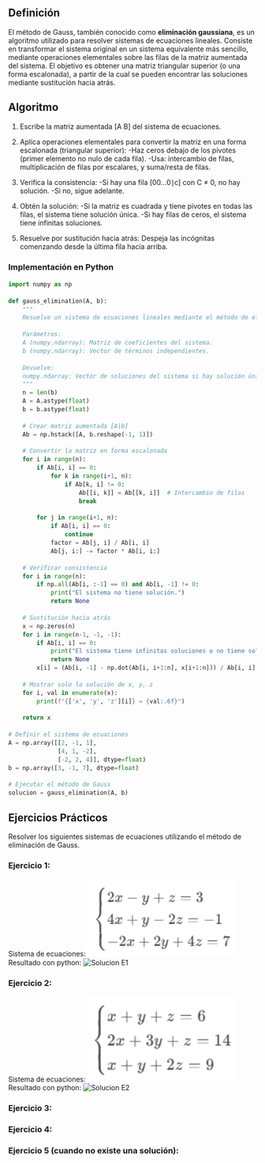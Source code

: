 ## Definición
El método de Gauss, también conocido como **eliminación gaussiana**, es un algoritmo utilizado para resolver
sistemas de ecuaciones lineales. Consiste en transformar el sistema original en un sistema equivalente más sencillo,
mediante operaciones elementales sobre las filas de la matriz aumentada del sistema. El objetivo es obtener una matriz
triangular superior (o una forma escalonada), a partir de la cual se pueden encontrar las soluciones mediante sustitución hacia atrás.

## Algoritmo 
1. Escribe la matriz aumentada [A B] del sistema de ecuaciones.
   
3. Aplica operaciones elementales para convertir la matriz en una forma escalonada (triangular superior):
  -Haz ceros debajo de los pivotes (primer elemento no nulo de cada fila).
  -Usa: intercambio de filas, multiplicación de filas por escalares, y suma/resta de filas.
4. Verifica la consistencia:
   -Si hay una fila [00…0∣c] con C ≠  0, no hay solución.
   -Si no, sigue adelante.
   
5. Obtén la solución:
   -Si la matriz es cuadrada y tiene pivotes en todas las filas, el sistema tiene solución única.
   -Si hay filas de ceros, el sistema tiene infinitas soluciones.
   
6. Resuelve por sustitución hacia atrás:
Despeja las incógnitas comenzando desde la última fila hacia arriba.

### Implementación en Python
```python
import numpy as np

def gauss_elimination(A, b):
    """
    Resuelve un sistema de ecuaciones lineales mediante el método de eliminación de Gauss.

    Parámetros:
    A (numpy.ndarray): Matriz de coeficientes del sistema.
    b (numpy.ndarray): Vector de términos independientes.

    Devuelve:
    numpy.ndarray: Vector de soluciones del sistema si hay solución única.
    """
    n = len(b)
    A = A.astype(float)  
    b = b.astype(float)

    # Crear matriz aumentada [A|b]
    Ab = np.hstack([A, b.reshape(-1, 1)])

    # Convertir la matriz en forma escalonada
    for i in range(n):
        if Ab[i, i] == 0:
            for k in range(i+1, n):
                if Ab[k, i] != 0:
                    Ab[[i, k]] = Ab[[k, i]]  # Intercambio de filas
                    break
        
        for j in range(i+1, n):
            if Ab[i, i] == 0:
                continue
            factor = Ab[j, i] / Ab[i, i]
            Ab[j, i:] -= factor * Ab[i, i:]

    # Verificar consistencia
    for i in range(n):
        if np.all(Ab[i, :-1] == 0) and Ab[i, -1] != 0:
            print("El sistema no tiene solución.")
            return None
    
    # Sustitución hacia atrás
    x = np.zeros(n)
    for i in range(n-1, -1, -1):
        if Ab[i, i] == 0:
            print("El sistema tiene infinitas soluciones o no tiene solución.")
            return None
        x[i] = (Ab[i, -1] - np.dot(Ab[i, i+1:n], x[i+1:n])) / Ab[i, i]

    # Mostrar solo la solución de x, y, z
    for i, val in enumerate(x):
        print(f"{['x', 'y', 'z'][i]} = {val:.6f}")

    return x

# Definir el sistema de ecuaciones 
A = np.array([[2, -1, 1],
              [4, 1, -2],
              [-2, 2, 4]], dtype=float)
b = np.array([3, -1, 7], dtype=float)

# Ejecutar el método de Gauss
solucion = gauss_elimination(A, b)
```
## Ejercicios Prácticos
Resolver los siguientes sistemas de ecuaciones utilizando el método de eliminación de Gauss.
### Ejercicio 1:
Sistema de ecuaciones:
<img src="https://github.com/nadfernanda/Metodos_Numericos/blob/main/tema-3/imagenes/metodo_gauss/Ejercicio%201.png" width="60%" alt="sistemas de ecuaciones ejemplo1">
Resultado con python:
<img src="(https://github.com/nadfernanda/Metodos_Numericos/blob/main/tema-3/imagenes/metodo_gauss/Solucion%20E1.png)" width="60%" alt="Solucion E1">

### Ejercicio 2:
Sistema de ecuaciones:
<img src="https://github.com/nadfernanda/Metodos_Numericos/blob/main/tema-3/imagenes/metodo_gauss/Ejercicio%202.png" width="60%" alt="sistemas de ecuaciones ejemplo2">
Resultado con python:
<img src="" width="60%" alt="Solucion E2">

### Ejercicio 3:

### Ejercicio 4:

### Ejercicio 5 (cuando no existe una solución):
